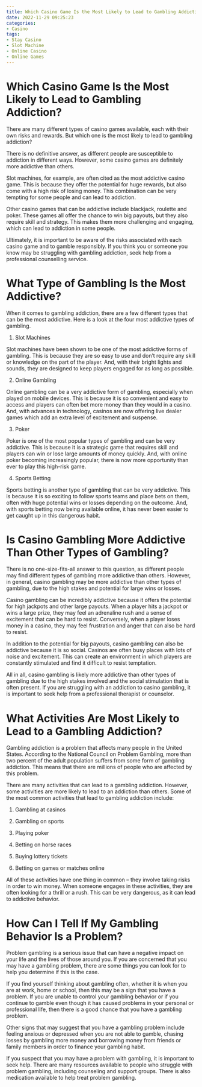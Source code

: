 ```yaml
---
title: Which Casino Game Is the Most Likely to Lead to Gambling Addiction
date: 2022-11-29 09:25:23
categories:
- Casino
tags:
- Stay Casino
- Slot Machine
- Online Casino
- Online Games
---
```



#  Which Casino Game Is the Most Likely to Lead to Gambling Addiction?

There are many different types of casino games available, each with their own risks and rewards. But which one is the most likely to lead to gambling addiction?

There is no definitive answer, as different people are susceptible to addiction in different ways. However, some casino games are definitely more addictive than others.

Slot machines, for example, are often cited as the most addictive casino game. This is because they offer the potential for huge rewards, but also come with a high risk of losing money. This combination can be very tempting for some people and can lead to addiction.

Other casino games that can be addictive include blackjack, roulette and poker. These games all offer the chance to win big payouts, but they also require skill and strategy. This makes them more challenging and engaging, which can lead to addiction in some people.

Ultimately, it is important to be aware of the risks associated with each casino game and to gamble responsibly. If you think you or someone you know may be struggling with gambling addiction, seek help from a professional counselling service.

#  What Type of Gambling Is the Most Addictive?

When it comes to gambling addiction, there are a few different types that can be the most addictive. Here is a look at the four most addictive types of gambling.

1. Slot Machines

Slot machines have been shown to be one of the most addictive forms of gambling. This is because they are so easy to use and don’t require any skill or knowledge on the part of the player. And, with their bright lights and sounds, they are designed to keep players engaged for as long as possible.

2. Online Gambling

Online gambling can be a very addictive form of gambling, especially when played on mobile devices. This is because it is so convenient and easy to access and players can often bet more money than they would in a casino. And, with advances in technology, casinos are now offering live dealer games which add an extra level of excitement and suspense.

3. Poker

Poker is one of the most popular types of gambling and can be very addictive. This is because it is a strategic game that requires skill and players can win or lose large amounts of money quickly. And, with online poker becoming increasingly popular, there is now more opportunity than ever to play this high-risk game.

4. Sports Betting

Sports betting is another type of gambling that can be very addictive. This is because it is so exciting to follow sports teams and place bets on them, often with huge potential wins or losses depending on the outcome. And, with sports betting now being available online, it has never been easier to get caught up in this dangerous habit.

#  Is Casino Gambling More Addictive Than Other Types of Gambling?

There is no one-size-fits-all answer to this question, as different people may find different types of gambling more addictive than others. However, in general, casino gambling may be more addictive than other types of gambling, due to the high stakes and potential for large wins or losses.

Casino gambling can be incredibly addictive because it offers the potential for high jackpots and other large payouts. When a player hits a jackpot or wins a large prize, they may feel an adrenaline rush and a sense of excitement that can be hard to resist. Conversely, when a player loses money in a casino, they may feel frustration and anger that can also be hard to resist.

In addition to the potential for big payouts, casino gambling can also be addictive because it is so social. Casinos are often busy places with lots of noise and excitement. This can create an environment in which players are constantly stimulated and find it difficult to resist temptation.

All in all, casino gambling is likely more addictive than other types of gambling due to the high stakes involved and the social stimulation that is often present. If you are struggling with an addiction to casino gambling, it is important to seek help from a professional therapist or counselor.

#  What Activities Are Most Likely to Lead to a Gambling Addiction?

Gambling addiction is a problem that affects many people in the United States. According to the National Council on Problem Gambling, more than two percent of the adult population suffers from some form of gambling addiction. This means that there are millions of people who are affected by this problem.

There are many activities that can lead to a gambling addiction. However, some activities are more likely to lead to an addiction than others. Some of the most common activities that lead to gambling addiction include:

1. Gambling at casinos

2. Gambling on sports

3. Playing poker

4. Betting on horse races

5. Buying lottery tickets

6. Betting on games or matches online

All of these activities have one thing in common – they involve taking risks in order to win money. When someone engages in these activities, they are often looking for a thrill or a rush. This can be very dangerous, as it can lead to addictive behavior.

#  How Can I Tell If My Gambling Behavior Is a Problem?

Problem gambling is a serious issue that can have a negative impact on your life and the lives of those around you. If you are concerned that you may have a gambling problem, there are some things you can look for to help you determine if this is the case.

If you find yourself thinking about gambling often, whether it is when you are at work, home or school, then this may be a sign that you have a problem. If you are unable to control your gambling behavior or if you continue to gamble even though it has caused problems in your personal or professional life, then there is a good chance that you have a gambling problem.

Other signs that may suggest that you have a gambling problem include feeling anxious or depressed when you are not able to gamble, chasing losses by gambling more money and borrowing money from friends or family members in order to finance your gambling habit.

If you suspect that you may have a problem with gambling, it is important to seek help. There are many resources available to people who struggle with problem gambling, including counseling and support groups. There is also medication available to help treat problem gambling.
